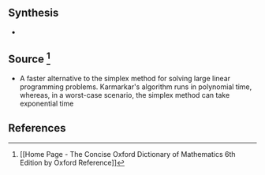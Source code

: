 ## Synthesis
- 
## Source [^1]
- A faster alternative to the simplex method for solving large linear programming problems. Karmarkar's algorithm runs in polynomial time, whereas, in a worst-case scenario, the simplex method can take exponential time
## References

[^1]: [[Home Page - The Concise Oxford Dictionary of Mathematics 6th Edition by Oxford Reference]]
